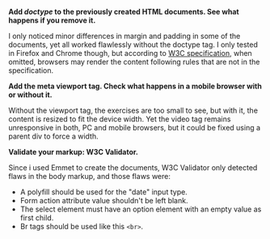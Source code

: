 __Add *doctype* to the previously created HTML documents. See what happens if you remove it.__

I only noticed minor differences in margin and padding in some of the documents, yet all worked flawlessly without the doctype tag. I only tested in Firefox and Chrome though, but according to [W3C specification](https://www.w3.org/TR/html5/syntax.html#the-doctype), when omitted, browsers may render the content following rules that are not in the specification.

__Add the meta viewport tag. Check what happens in a mobile browser with or without it.__

Without the viewport tag, the exercises are too small to see, but with it, the content is resized to fit the device width. Yet the video tag remains unresponsive in both, PC and mobile browsers, but it could be fixed using a parent div to force a width.

__Validate your markup: W3C Validator.__

Since i used Emmet to create the documents, W3C Validator only detected flaws in the body markup, and those flaws were:

- A polyfill should be used for the "date" input type.
- Form action attribute value shouldn't be left blank.
- The select element must have an option element with an empty value as first child.
- Br tags should be used like this `<br>`.